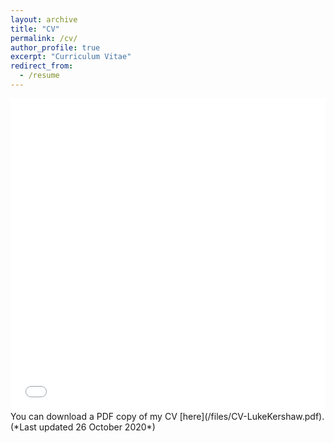 ```yaml
---
layout: archive
title: "CV"
permalink: /cv/
author_profile: true
excerpt: "Curriculum Vitae"
redirect_from:
  - /resume
---
```


<iframe src="/files/CV-LukeKershaw.pdf#zoom=FitW" width="100%" height="500" frameborder="no" border="0" marginwidth="0" marginheight="0"></iframe>
You can download a PDF copy of my CV [here](/files/CV-LukeKershaw.pdf).
(*Last updated 26 October 2020*)
